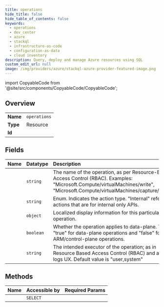 ```yaml
---
title: operations
hide_title: false
hide_table_of_contents: false
keywords:
  - operations
  - dev_center
  - azure    
  - stackql
  - infrastructure-as-code
  - configuration-as-data
  - cloud inventory
description: Query, deploy and manage Azure resources using SQL
custom_edit_url: null
image: /img/providers/azure/stackql-azure-provider-featured-image.png
---
```


import CopyableCode from '@site/src/components/CopyableCode/CopyableCode';




## Overview
<table><tbody>
<tr><td><b>Name</b></td><td><code>operations</code></td></tr>
<tr><td><b>Type</b></td><td>Resource</td></tr>
<tr><td><b>Id</b></td><td><CopyableCode code="azure.dev_center.operations" /></td></tr>
</tbody></table>

## Fields
| Name | Datatype | Description |
|:-----|:---------|:------------|
| <CopyableCode code="name" /> | `string` | The name of the operation, as per Resource-Based Access Control (RBAC). Examples: "Microsoft.Compute/virtualMachines/write", "Microsoft.Compute/virtualMachines/capture/action" |
| <CopyableCode code="actionType" /> | `string` | Enum. Indicates the action type. "Internal" refers to actions that are for internal only APIs. |
| <CopyableCode code="display" /> | `object` | Localized display information for this particular operation. |
| <CopyableCode code="isDataAction" /> | `boolean` | Whether the operation applies to data-plane. This is "true" for data-plane operations and "false" for ARM/control-plane operations. |
| <CopyableCode code="origin" /> | `string` | The intended executor of the operation; as in Resource Based Access Control (RBAC) and audit logs UX. Default value is "user,system" |
## Methods
| Name | Accessible by | Required Params |
|:-----|:--------------|:----------------|
| <CopyableCode code="list" /> | `SELECT` |  |
